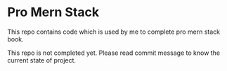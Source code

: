 # Pro Mern Stack

This repo contains code which is used by me to complete pro mern stack book.

This repo is not completed yet. Please read commit message to know the current state of project.
